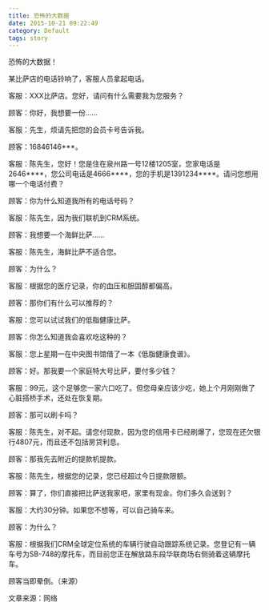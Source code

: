 ```yaml
---
title: 恐怖的大数据
date: 2015-10-21 09:22:49
category: Default
tags: story
---
```

恐怖的大数据！

某比萨店的电话铃响了，客服人员拿起电话。

客服：XXX比萨店。您好，请问有什么需要我为您服务？

顾客：你好，我想要一份……

客服：先生，烦请先把您的会员卡号告诉我。

顾客：16846146***。

客服：陈先生，您好！您是住在泉州路一号12楼1205室，您家电话是2646****，您公司电话是4666****，您的手机是1391234****。请问您想用哪一个电话付费？

顾客：你为什么知道我所有的电话号码？

客服：陈先生，因为我们联机到CRM系统。

顾客：我想要一个海鲜比萨……

客服：陈先生，海鲜比萨不适合您。

顾客：为什么？

客服：根据您的医疗记录，你的血压和胆固醇都偏高。

顾客：那你们有什么可以推荐的？

客服：您可以试试我们的低脂健康比萨。

顾客：你怎么知道我会喜欢吃这种的？

客服：您上星期一在中央图书馆借了一本《低脂健康食谱》。

顾客：好。那我要一个家庭特大号比萨，要付多少钱？

客服：99元，这个足够您一家六口吃了。但您母亲应该少吃，她上个月刚刚做了心脏搭桥手术，还处在恢复期。

顾客：那可以刷卡吗？

客服：陈先生，对不起。请您付现款，因为您的信用卡已经刷爆了，您现在还欠银行4807元，而且还不包括房贷利息。

顾客：那我先去附近的提款机提款。

客服：陈先生，根据您的记录，您已经超过今日提款限额。

顾客：算了，你们直接把比萨送我家吧，家里有现金。你们多久会送到？

客服：大约30分钟。如果您不想等，可以自己骑车来。

顾客：为什么？

客服：根据我们CRM全球定位系统的车辆行驶自动跟踪系统记录。您登记有一辆车号为SB-748的摩托车，而目前您正在解放路东段华联商场右侧骑着这辆摩托车。

顾客当即晕倒。（来源）

文章来源：网络